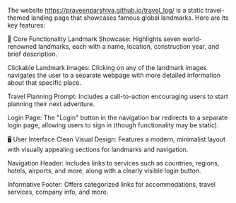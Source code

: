 The website https://praveenparshiva.github.io/travel_log/ is a static travel-themed landing page that showcases famous global landmarks. Here are its key features:

🔧 Core Functionality
Landmark Showcase: Highlights seven world-renowned landmarks, each with a name, location, construction year, and brief description.

Clickable Landmark Images: Clicking on any of the landmark images navigates the user to a separate webpage with more detailed information about that specific place.

Travel Planning Prompt: Includes a call-to-action encouraging users to start planning their next adventure.

Login Page: The "Login" button in the navigation bar redirects to a separate login page, allowing users to sign in (though functionality may be static).

🖥️ User Interface
Clean Visual Design: Features a modern, minimalist layout with visually appealing sections for landmarks and navigation.

Navigation Header: Includes links to services such as countries, regions, hotels, airports, and more, along with a clearly visible login button.

Informative Footer: Offers categorized links for accommodations, travel services, company info, and more.
